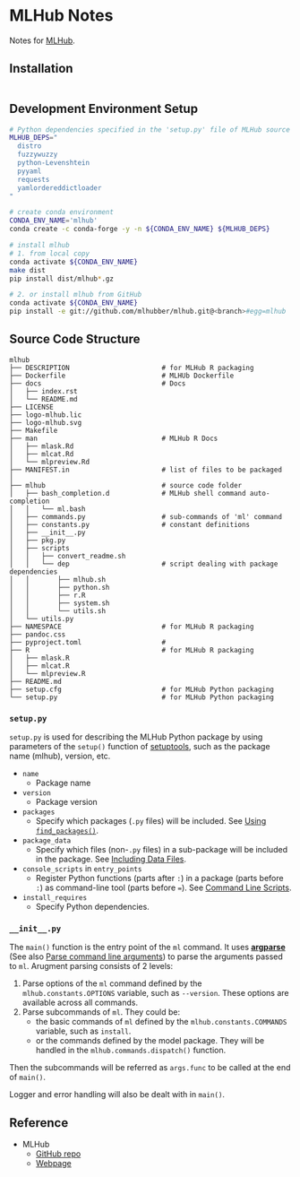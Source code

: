 # MLHub Notes #

Notes for [MLHub](https://github.com/mlhubber/mlhub).


## Installation ##

```bash

```


## Development Environment Setup ##

```bash
# Python dependencies specified in the 'setup.py' file of MLHub source code
MLHUB_DEPS="
  distro
  fuzzywuzzy
  python-Levenshtein
  pyyaml
  requests
  yamlordereddictloader
"

# create conda environment
CONDA_ENV_NAME='mlhub'
conda create -c conda-forge -y -n ${CONDA_ENV_NAME} ${MLHUB_DEPS}

# install mlhub
# 1. from local copy
conda activate ${CONDA_ENV_NAME}
make dist
pip install dist/mlhub*.gz

# 2. or install mlhub from GitHub
conda activate ${CONDA_ENV_NAME}
pip install -e git://github.com/mlhubber/mlhub.git@<branch>#egg=mlhub  # replace <branch> with the actual branch name or commit hash
```


## Source Code Structure ##

```
mlhub
├── DESCRIPTION                       # for MLHub R packaging
├── Dockerfile                        # MLHUb Dockerfile
├── docs                              # Docs
│   ├── index.rst
│   └── README.md
├── LICENSE
├── logo-mlhub.lic
├── logo-mlhub.svg
├── Makefile
├── man                               # MLHub R Docs
│   ├── mlask.Rd
│   ├── mlcat.Rd
│   └── mlpreview.Rd
├── MANIFEST.in                       # list of files to be packaged
│
├── mlhub                             # source code folder
│   ├── bash_completion.d             # MLHub shell command auto-completion
│   │   └── ml.bash
│   ├── commands.py                   # sub-commands of 'ml' command
│   ├── constants.py                  # constant definitions
│   ├── __init__.py
│   ├── pkg.py
│   ├── scripts
│   │   ├── convert_readme.sh
│   │   └── dep                       # script dealing with package dependencies
│   │       ├── mlhub.sh
│   │       ├── python.sh
│   │       ├── r.R
│   │       ├── system.sh
│   │       └── utils.sh
│   └── utils.py
├── NAMESPACE                         # for MLHub R packaging
├── pandoc.css
├── pyproject.toml                    # 
├── R                                 # for MLHub R packaging
│   ├── mlask.R
│   ├── mlcat.R
│   └── mlpreview.R
├── README.md
├── setup.cfg                         # for MLHub Python packaging
└── setup.py                          # for MLHub Python packaging
```

### `setup.py` ###

`setup.py` is used for describing the MLHub Python package by using
parameters of the `setup()` function of
[setuptools](https://setuptools.readthedocs.io/en/latest/setuptools.html),
such as the package name (mlhub), version, etc.
* `name`
    + Package name
* `version`
    + Package version
* `packages`
    + Specify which packages (`.py` files) will be included.  See
      [Using
      `find_packages()`](https://setuptools.readthedocs.io/en/latest/setuptools.html#using-find-packages).
* `package_data`
    + Specify which files (non-`.py` files) in a sub-package will be
      included in the package.  See [Including Data
      Files](https://setuptools.readthedocs.io/en/latest/setuptools.html#including-data-files).
* `console_scripts` in `entry_points`
    + Register Python functions (parts after `:`) in a package (parts
      before `:`) as command-line tool (parts before `=`).  See
      [Command Line
      Scripts](https://python-packaging.readthedocs.io/en/latest/command-line-scripts.html).
* `install_requires`
    + Specify Python dependencies.


### `__init__.py` ###

The `main()` function is the entry point of the `ml` command.  It uses
[**argparse**](https://docs.python.org/3/library/argparse.html) (See
also [Parse command line
arguments](https://github.com/simonzhaoms/python-notes/blob/master/parse-command-line-args.md))
to parse the arguments passed to `ml`.  Arugment parsing consists of 2
levels:
1. Parse options of the `ml` command defined by the
   `mlhub.constants.OPTIONS` variable, such as `--version`.  These
   options are available across all commands.
1. Parse subcommands of `ml`.  They could be:
    + the basic commands of `ml` defined by the
      `mlhub.constants.COMMANDS` variable, such as `install`.
    + or the commands defined by the model package.  They will be
      handled in the `mlhub.commands.dispatch()` function.

Then the subcommands will be referred as `args.func` to be called at
the end of `main()`.

Logger and error handling will also be dealt with in `main()`.



## Reference ##

* MLHub
    + [GitHub repo](https://github.com/mlhubber/mlhub)
    + [Webpage](https://mlhub.ai)

